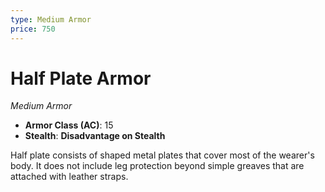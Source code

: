 ```yaml
---
type: Medium Armor
price: 750
---
```

# Half Plate Armor

*Medium Armor*

- **Armor Class (AC)**: 15
- **Stealth**: **Disadvantage on Stealth**


Half plate consists of shaped metal plates that cover most of the wearer's body. It does not include leg protection beyond simple greaves that are attached with leather straps.